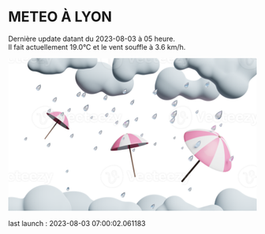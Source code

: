 # METEO À LYON

Dernière update datant du 2023-08-03 à 05 heure.  
Il fait actuellement 19.0°C et le vent souffle à 3.6 km/h.      

![](./.github/rain.png)

last launch : 2023-08-03 07:00:02.061183
